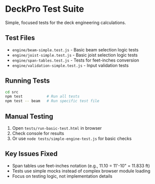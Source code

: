 # DeckPro Test Suite

Simple, focused tests for the deck engineering calculations.

## Test Files

- `engine/beam-simple.test.js` - Basic beam selection logic tests
- `engine/joist-simple.test.js` - Basic joist selection logic tests  
- `engine/span-tables.test.js` - Tests for feet-inches conversion
- `engine/validation-simple.test.js` - Input validation tests

## Running Tests

```bash
cd src
npm test           # Run all tests
npm test -- beam   # Run specific test file
```

## Manual Testing

1. Open `tests/run-basic-test.html` in browser
2. Check console for results
3. Or use `node tests/simple-engine-test.js` for basic checks

## Key Issues Fixed

- Span tables use feet-inches notation (e.g., 11.10 = 11'-10" = 11.833 ft)
- Tests use simple mocks instead of complex browser module loading
- Focus on testing logic, not implementation details